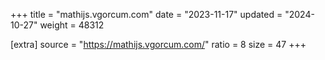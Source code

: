 +++
title = "mathijs.vgorcum.com"
date = "2023-11-17"
updated = "2024-10-27"
weight = 48312

[extra]
source = "https://mathijs.vgorcum.com/"
ratio = 8
size = 47
+++
